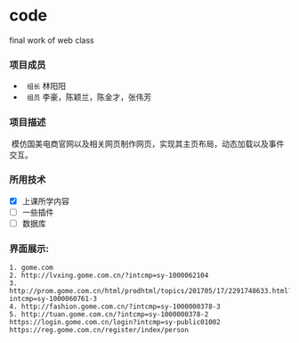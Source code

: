 # code
 final work of web class
### 项目成员
-      `组长` 林阳阳       
-      `组员` 李豪，陈颖兰，陈金才，张伟芳    

### 项目描述

  模仿国美电商官网以及相关网页制作网页，实现其主页布局，动态加载以及事件交互。
### 所用技术
- [x] 上课所学内容
- [ ] 一些插件
- [ ] 数据库

### 界面展示:
	1. gome.com
	2. http://lvxing.gome.com.cn/?intcmp=sy-1000062104
	3. http://prom.gome.com.cn/html/prodhtml/topics/201705/17/2291748633.html?intcmp=sy-1000060761-3
	4. http://fashion.gome.com.cn/?intcmp=sy-1000000378-3
	5. http://tuan.gome.com.cn/?intcmp=sy-1000000378-2
	https://login.gome.com.cn/login?intcmp=sy-public01002
	https://reg.gome.com.cn/register/index/person